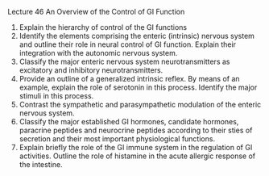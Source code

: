 Lecture 46 An Overview of the Control of GI Function
1) Explain the hierarchy of control of the GI functions
2) Identify the elements comprising the enteric (intrinsic) nervous system and outline their role in neural control of GI function. Explain their integration with the autonomic nervous system.
3) Classify the major enteric nervous system neurotransmitters as excitatory and inhibitory neurotransmitters.
4) Provide an outline of a generalized intrinsic reflex. By means of an example, explain the role of serotonin in this process. Identify the major stimuli in this process.
5) Contrast the sympathetic and parasympathetic modulation of the enteric nervous system.
6) Classify the major established GI hormones, candidate hormones, paracrine peptides and neurocrine peptides according to their sties of secretion and their most important physiological functions.
7) Explain briefly the role of the GI immune system in the regulation of GI activities. Outline the role of histamine in the acute allergic response of the intestine.


